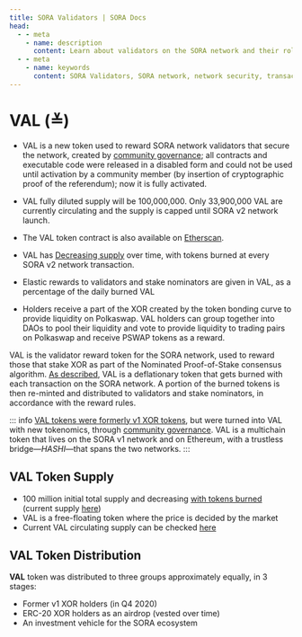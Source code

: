 ```yaml
---
title: SORA Validators | SORA Docs
head:
  - - meta
    - name: description
      content: Learn about validators on the SORA network and their role in securing the network, validating transactions, and maintaining consensus. Discover the requirements and responsibilities of validators, explore the process of becoming a validator, and understand the importance of validator nodes in the decentralized governance of the SORA ecosystem.
  - - meta
    - name: keywords
      content: SORA Validators, SORA network, network security, transaction validation, consensus, validator requirements, becoming a validator, decentralized governance, SORA ecosystem
---
```


# VAL (≚)

- VAL is a new token used to reward SORA network validators that secure the network, created by [community governance](https://medium.com/sora-xor/sora-v2-implementation-1febd3260b87); all contracts and executable code were released in a disabled form and could not be used until activation by a community member (by insertion of cryptographic proof of the referendum); now it is fully activated.
- VAL fully diluted supply will be 100,000,000. Only 33,900,000 VAL are currently circulating and the supply is capped until SORA v2 network launch.
- The VAL token contract is also available on [Etherscan](https://etherscan.io/token/0xe88f8313e61a97cec1871ee37fbbe2a8bf3ed1e4).

- VAL has [Decreasing supply](https://medium.com/sora-xor/sora-validator-rewards-419320e22df8) over time, with tokens burned at every SORA v2 network transaction.
- Elastic rewards to validators and stake nominators are given in VAL, as a percentage of the daily burned VAL
- Holders receive a part of the XOR created by the token bonding curve
  to provide liquidity on Polkaswap. VAL holders can group together
  into DAOs to pool their liquidity and vote to provide liquidity to
  trading pairs on Polkaswap and receive PSWAP tokens as a reward.

VAL is the validator reward token for the SORA network, used to reward those that stake XOR as part of the Nominated Proof-of-Stake consensus algorithm. [As described](https://medium.com/sora-xor/sora-validator-rewards-419320e22df8), VAL is a deflationary token that gets burned with each transaction on the SORA network. A portion of the burned tokens is then re-minted and distributed to validators and stake nominators, in accordance with the reward rules.

::: info
[VAL tokens were formerly v1 XOR tokens](https://medium.com/sora-xor/sora-validator-rewards-419320e22df8), but were turned into VAL with new tokenomics, through [community governance](https://medium.com/sora-xor/sora-v2-implementation-1febd3260b87). VAL is a multichain token that lives on the SORA v1 network and on Ethereum, with a trustless bridge—_HASHI_—that spans the two networks.
:::

## VAL Token Supply

- 100 million initial total supply and decreasing [with tokens burned](https://medium.com/@sora.xor/sora-validator-rewards-419320e22df8) (current supply [here](https://sora-qty.info))
- VAL is a free-floating token where the price is decided by the market
- Current VAL circulating supply can be checked [here](https://mof.sora.org/qty/val)

## VAL Token Distribution

**VAL** token was distributed to three groups approximately equally, in 3 stages:

- Former v1 XOR holders (in Q4 2020)
- ERC-20 XOR holders as an airdrop (vested over time)
- An investment vehicle for the SORA ecosystem
